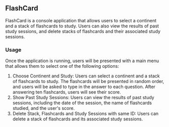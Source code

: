 ## FlashCard

FlashCard is a console application that allows users to select a continent and a stack of flashcards to study. Users can also view the results of past study sessions, and delete stacks of flashcards and their associated study sessions.

### Usage

Once the application is running, users will be presented with a main menu that allows them to select one of the following options:

1. Choose Continent and Study: Users can select a continent and a stack of flashcards to study. The flashcards will be presented in random order, and users will be asked to type in the answer to each question. After answering ten flashcards, users will see their score.
2. Show Past Study Sessions: Users can view the results of past study sessions, including the date of the session, the name of flashcards studied, and the user's score.
3. Delete Stack, Flashcards and Study Sessions with same ID: Users can delete a stack of flashcards and its associated study sessions.
